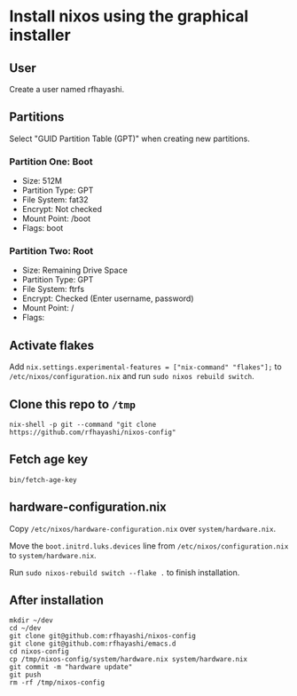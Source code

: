# Install nixos using the graphical installer

## User

Create a user named rfhayashi.

## Partitions

Select "GUID Partition Table (GPT)" when creating new partitions.

### Partition One: Boot

- Size: 512M
- Partition Type: GPT
- File System: fat32
- Encrypt: Not checked
- Mount Point: /boot
- Flags: boot

### Partition Two: Root

- Size: Remaining Drive Space
- Partition Type: GPT
- File System: ftrfs
- Encrypt: Checked (Enter username, password)
- Mount Point: /
- Flags:

## Activate flakes

Add `nix.settings.experimental-features = ["nix-command" "flakes"];`
to `/etc/nixos/configuration.nix` and run `sudo nixos rebuild switch`.

## Clone this repo to `/tmp`

`nix-shell -p git --command "git clone https://github.com/rfhayashi/nixos-config"`

## Fetch age key

`bin/fetch-age-key`

## hardware-configuration.nix

Copy `/etc/nixos/hardware-configuration.nix` over `system/hardware.nix`.

Move the `boot.initrd.luks.devices` line from `/etc/nixos/configuration.nix`
to `system/hardware.nix`.

Run `sudo nixos-rebuild switch --flake .` to finish installation.

## After installation

```shell
mkdir ~/dev
cd ~/dev
git clone git@github.com:rfhayashi/nixos-config
git clone git@github.com:rfhayashi/emacs.d
cd nixos-config
cp /tmp/nixos-config/system/hardware.nix system/hardware.nix
git commit -m "hardware update"
git push
rm -rf /tmp/nixos-config
```
